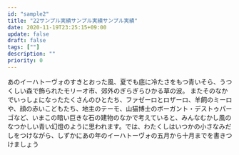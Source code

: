 ```yaml
---
id: "sample2"
title: "22サンプル実績サンプル実績サンプル実績"
date: 2020-11-19T23:25:15+09:00
update: false
draft: false
tags: [""]
description: ""
priority: 0
---
```


あのイーハトーヴォのすきとおった風、夏でも底に冷たさをもつ青いそら、うつくしい森で飾られたモリーオ市、郊外のぎらぎらひかる草の波。 またそのなかでいっしょになったたくさんのひとたち、ファゼーロとロザーロ、羊飼のミーロや、顔の赤いこどもたち、地主のテーモ、山猫博士のボーガント・デストゥパーゴなど、いまこの暗い巨きな石の建物のなかで考えていると、みんなむかし風のなつかしい青い幻燈のように思われます。では、わたくしはいつかの小さなみだしをつけながら、しずかにあの年のイーハトーヴォの五月から十月までを書きつけましょう
